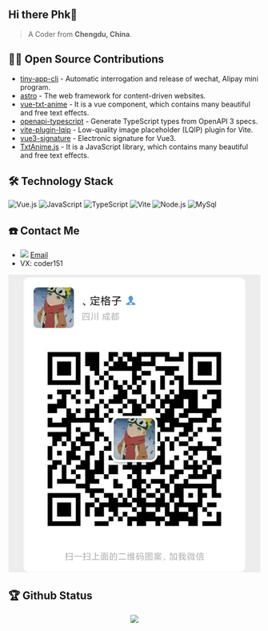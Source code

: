 ## Hi there Phk👋

> A Coder from **Chengdu, China**.

## 🤾‍♂️ Open Source Contributions

- [tiny-app-cli](https://github.com/phk422/tiny-app-cli) - Automatic interrogation and release of wechat, Alipay mini program.
- [astro](https://github.com/withastro/astro) - The web framework for content-driven websites.
- [vue-txt-anime](https://github.com/phk422/vue-txt-anime) - It is a vue component, which contains many beautiful and free text effects.
- [openapi-typescript](https://github.com/drwpow/openapi-typescript) - Generate TypeScript types from OpenAPI 3 specs.
- [vite-plugin-lqip](https://github.com/drwpow/vite-plugin-lqip) - Low-quality image placeholder (LQIP) plugin for Vite.
- [vue3-signature](https://github.com/WangShayne/vue3-signature) - Electronic signature for Vue3.
- [TxtAnime.js](https://github.com/mohamedfrindi/TxtAnime.js) - It is a JavaScript library, which contains many beautiful and free text effects.

## 🛠 Technology Stack

![Vue.js](https://img.shields.io/badge/Vue.js-4FC08D?logo=vuedotjs&logoColor=fff&style=flat)
![JavaScript](https://img.shields.io/badge/JavaScript-092E20?logo=javascript&logoColor=fff&style=flat)
![TypeScript](https://img.shields.io/badge/TypeScript-F7DF1E?logo=typescript&logoColor=000&style=flat)
![Vite](https://img.shields.io/badge/Vite-4FC08D?logo=vite&logoColor=fff&style=flat)
![Node.js](https://img.shields.io/badge/Node.js-61DAFB?logo=nodedotjs&logoColor=000&style=flat)
![MySql](https://img.shields.io/badge/mysql-4479A1?logo=mysql&logoColor=000&style=flat)

## ☎️ Contact Me

- <img height="10" src="https://api.iconify.design/fxemoji:email.svg"> [Email](mailto:penghongkun422@gmail.com)
- VX: coder151
<img src="https://github.com/phk422/videoproject-vue/blob/master/img/image-20200817121128341.png" />

## 🏆 Github Status

<!-- <div align="center"> <img height="137px" src="https://github-readme-stats.vercel.app/api?username=phk422&hide_title=true&hide_border=true&show_icons=true&line_height=21&text_color=000&icon_color=000&bg_color=0,ea6161,ffc64d,fffc4d,52fa5a&theme=graywhite" /> </div> -->

<div align="center"> <img src="https://github-readme-stats.vercel.app/api/top-langs/?username=phk422&theme=transparent&layout=compact"> </div>

<!-- <div align="center"> <img src="https://github-profile-trophy.vercel.app/?username=phk422&theme=tokyonight&no-bg=true" /> </div> -->

